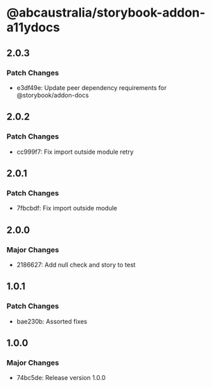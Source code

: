 # @abcaustralia/storybook-addon-a11ydocs

## 2.0.3

### Patch Changes

- e3df49e: Update peer dependency requirements for @storybook/addon-docs

## 2.0.2

### Patch Changes

- cc999f7: Fix import outside module retry

## 2.0.1

### Patch Changes

- 7fbcbdf: Fix import outside module

## 2.0.0

### Major Changes

- 2186627: Add null check and story to test

## 1.0.1

### Patch Changes

- bae230b: Assorted fixes

## 1.0.0

### Major Changes

- 74bc5de: Release version 1.0.0
